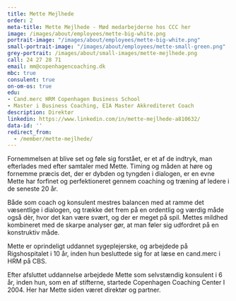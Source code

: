 ```yaml
---
title: Mette Mejlhede
order: 2
meta-title: Mette Mejlhede - Mød medarbejderne hos CCC her
image: /images/about/employees/mette-big-white.png
portrait-image: "/images/about/employees/mette-big-white.png"
small-portrait-image: "/images/about/employees/mette-small-green.png"
grey-portrait: /images/about/small-images/mette-mejlhede.png
call: 24 27 28 71
email: mm@copenhagencoaching.dk
mbc: true
consulent: true
on-om-os: true
edu:
- Cand.merc HRM Copenhagen Business School
- Master i Business Coaching, EIA Master Akkrediteret Coach
description: Direktør
linkedin: https://www.linkedin.com/in/mette-mejlhede-a810632/
data-id: ''
redirect_from:
  - /member/mette-mejlhede/
---
```

Fornemmelsen at blive set og føle sig forstået, er et af de indtryk, man efterlades med efter samtaler med Mette. Timing og måden at høre og fornemme præcis det, der er dybden og tyngden i dialogen, er en evne Mette har forfinet og perfektioneret gennem coaching og træning af ledere i de seneste 20 år.

Både som coach og konsulent mestres balancen med at ramme det væsentlige i dialogen, og trække det frem på en ordentlig og værdig måde også dèr, hvor det kan være svært, og der er meget på spil. Mettes mildhed kombineret med de skarpe analyser gør, at man føler sig udfordret på en konstruktiv måde.

Mette er oprindeligt uddannet sygeplejerske, og arbejdede på Rigshospitalet i 10 år, inden hun besluttede sig for at læse en cand.merc i HRM på CBS.

Efter afsluttet uddannelse arbejdede Mette som selvstændig  konsulent i 6 år, inden hun, som en af stifterne, startede Copenhagen Coaching Center I 2004. Her har Mette siden været direktør og partner.